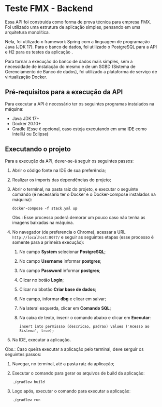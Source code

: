 # Teste FMX - Backend

Essa API foi construida como forma de prova técnica para empresa FMX.
Foi utilizado uma estrutura de aplicação simples, pensando em uma arquitetura monolítica.

Nela, foi utilizado o framework Spring com a linguagem de programação Java (JDK 17). Para o banco de dados, foi utilizado o PostgreSQL para a API e H2 para os testes da aplicação .

Para tornar a execução do banco de dados mais simples, sem a necessidade de instalação do mesmo e de um SGBD (Sistema de Gerenciamento de Banco de dados), foi utilizado a plataforma de serviço de virtualização Docker.

## Pré-requisitos para a execução da API
Para executar a API é necessário ter os seguintes programas instalados na máquina:
* Java JDK 17+
* Docker 20.10+
* Gradle (Esse é opcional, caso esteja executando em uma IDE como IntelliJ ou Eclipse)

## Executando o projeto
Para a execução da API, dever-se-á seguir os seguintes passos:

1. Abrir o código fonte na IDE de sua preferência;
2. Realizar os imports das dependências do projeto;
3. Abrir o terminal, na pasta raiz do projeto, e executar o seguinte comando (é necessário ter o Docker e o Docker-compose instalados na máquina):
    
    `docker-compose -f stack.yml up`
    
    Obs.: Esse processo poderá demorar um pouco caso não tenha as imagens baixadas na máquina.
    
    
4. No navegador (de preferencia o Chrome), acessar a URL `http://localhost:8077/` e seguir as seguintes etapas (esse processo é somente para a primeira execução):
      1. No campo **System** selecionar **PostgreSQL**;
      2. No campo **Username** informar **postgres**;
      3. No campo **Password** informar **postgres**;
      4. Clicar no botão **Login**;
      5. Clicar no bbotão **Criar base de dados**;
      6. No campo, informar **dbg** e clicar em salvar;
      7. Na lateral esquerda, clicar em **Comando SQL**;
      8. Na caixa de texto, inserir o comando abaixo e clicar em **Executar**:
      
      
          `insert into permissao (descricao, padrao) values ('Acesso ao Sistema', true);`
          
          
5. Na IDE, executar a aplicação.


Obs.: Caso queira executar a aplicação pelo terminal, deve serguir os seguintes passos:

1. Navegar, no terminal, até a pasta raiz da aplicação;
2. Executar o comando para gerar os arquivos de build da aplicação:

    `./gradlew build`
    
3. Logo após, executar o comando para executar a aplicação:

    `./gradlew run`
